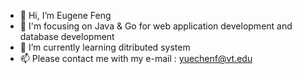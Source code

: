 - 👋 Hi, I’m Eugene Feng
- 👀 I'm focusing on Java & Go for web application development and database development
- 🌱 I’m currently learning ditributed system
- 📫 Please contact me with my e-mail : yuechenf@vt.edu

<!---
EugeneFengfyc/EugeneFengfyc is a ✨ special ✨ repository because its `README.md` (this file) appears on your GitHub profile.
You can click the Preview link to take a look at your changes.
--->
